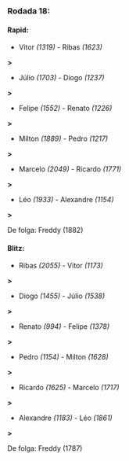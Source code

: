 ### Rodada 18:

#### Rapid:

* Vitor *(1319)*     -     Ribas *(1623)*

 **>** 
* Júlio *(1703)*     -     Diogo *(1237)*

 **>** 
* Felipe *(1552)*     -     Renato *(1226)*

 **>** 
* Milton *(1889)*     -     Pedro *(1217)*

 **>** 
* Marcelo *(2049)*     -     Ricardo *(1771)*

 **>** 
* Léo *(1933)*     -     Alexandre *(1154)*

 **>** 

De folga: Freddy (1882)

#### Blitz:

* Ribas *(2055)*     -     Vitor *(1173)*

 **>** 
* Diogo *(1455)*     -     Júlio *(1538)*

 **>** 
* Renato *(994)*     -     Felipe *(1378)*

 **>** 
* Pedro *(1154)*     -     Milton *(1628)*

 **>** 
* Ricardo *(1625)*     -     Marcelo *(1717)*

 **>** 
* Alexandre *(1183)*     -     Léo *(1861)*

 **>** 

De folga: Freddy (1787)

